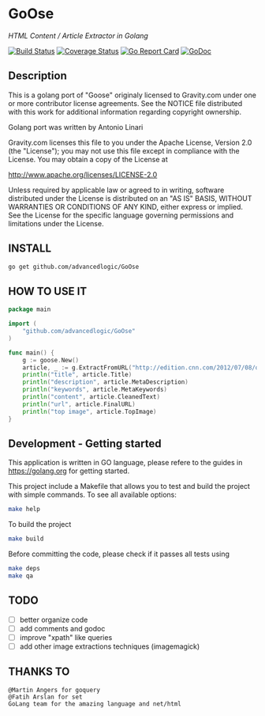 # GoOse

*HTML Content / Article Extractor in Golang*

[![Build Status](https://secure.travis-ci.org/advancedlogic/GoOse.png?branch=master)](https://travis-ci.org/advancedlogic/GoOse?branch=master)
[![Coverage Status](https://coveralls.io/repos/advancedlogic/GoOse/badge.svg?branch=master&service=github)](https://coveralls.io/github/advancedlogic/GoOse?branch=master)
[![Go Report Card](https://goreportcard.com/badge/github.com/advancedlogic/GoOse)](https://goreportcard.com/report/github.com/advancedlogic/GoOse)
[![GoDoc](https://godoc.org/github.com/advancedlogic/GoOse?status.svg)](http://godoc.org/github.com/advancedlogic/GoOse)


## Description

This is a golang port of "Goose" originaly licensed to Gravity.com
under one or more contributor license agreements.  See the NOTICE file
distributed with this work for additional information
regarding copyright ownership.

Golang port was written by Antonio Linari

Gravity.com licenses this file
to you under the Apache License, Version 2.0 (the "License");
you may not use this file except in compliance
with the License.  You may obtain a copy of the License at

http://www.apache.org/licenses/LICENSE-2.0

Unless required by applicable law or agreed to in writing, software
distributed under the License is distributed on an "AS IS" BASIS,
WITHOUT WARRANTIES OR CONDITIONS OF ANY KIND, either express or implied.
See the License for the specific language governing permissions and
limitations under the License.

## INSTALL

```bash
go get github.com/advancedlogic/GoOse
```

## HOW TO USE IT

```Go
package main

import (
	"github.com/advancedlogic/GoOse"
)

func main() {
	g := goose.New()
	article, _ := g.ExtractFromURL("http://edition.cnn.com/2012/07/08/opinion/banzi-ted-open-source/index.html")
	println("title", article.Title)
	println("description", article.MetaDescription)
	println("keywords", article.MetaKeywords)
	println("content", article.CleanedText)
	println("url", article.FinalURL)
	println("top image", article.TopImage)
}
```

## Development - Getting started

This application is written in GO language, please refere to the guides in https://golang.org for getting started.

This project include a Makefile that allows you to test and build the project with simple commands.
To see all available options:
```bash
make help
```

To build the project
```bash
make build
```

Before committing the code, please check if it passes all tests using
```bash
make deps
make qa
```

## TODO
- [ ] better organize code
- [ ] add comments and godoc
- [ ] improve "xpath" like queries
- [ ] add other image extractions techniques (imagemagick)

## THANKS TO
```
@Martin Angers for goquery
@Fatih Arslan for set
GoLang team for the amazing language and net/html
```
